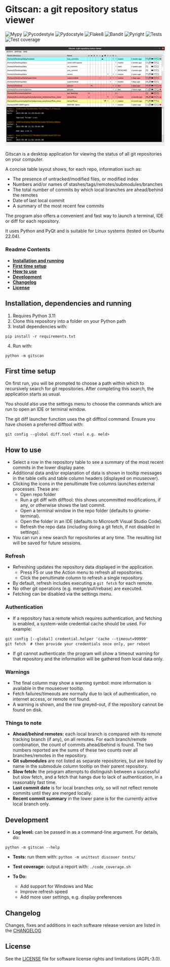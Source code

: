 # Gitscan: a git repository status viewer

![Mypy](https://github.com/e-mit/gitscan/actions/workflows/mypy.yml/badge.svg) 
![Pycodestyle](https://github.com/e-mit/gitscan/actions/workflows/pycodestyle.yml/badge.svg) 
![Pydocstyle](https://github.com/e-mit/gitscan/actions/workflows/pydocstyle.yml/badge.svg) 
![Flake8](https://github.com/e-mit/gitscan/actions/workflows/flake8.yml/badge.svg) 
![Bandit](https://github.com/e-mit/gitscan/actions/workflows/bandit.yml/badge.svg) 
![Pyright](https://github.com/e-mit/gitscan/actions/workflows/pyright.yml/badge.svg) 
![Tests](https://github.com/e-mit/gitscan/actions/workflows/tests.yml/badge.svg) 
![Test coverage](https://github.com/e-mit/gitscan/actions/workflows/coverage.yml/badge.svg) 

<p align="center"><img src="screenshot.png?raw=true"/></p>

Gitscan is a desktop application for viewing the status of all git repositories on your computer.

A concise table layout shows, for each repo, information such as:
- The presence of untracked/modified files, or modified index
- Numbers and/or names of stashes/tags/remotes/submodules/branches
- The total number of commits by which local branches are ahead/behind the remotes
- Date of last local commit
- A summary of the most recent few commits

The program also offers a convenient and fast way to launch a terminal, IDE or diff for each repository. 

It uses Python and PyQt and is suitable for Linux systems (tested on Ubuntu 22.04).


### Readme Contents

- **[Installation and running](#installation-dependencies-and-running)**<br>
- **[First time setup](#first-time-setup)**<br>
- **[How to use](#how-to-use)**<br>
- **[Development](#development)**<br>
- **[Changelog](#changelog)**<br>
- **[License](#license)**<br>


## Installation, dependencies and running

1. Requires Python 3.11
2. Clone this repository into a folder on your Python path
3. Install dependencies with:
```
pip install -r requirements.txt
```
4. Run with:
```
python -m gitscan
```


## First time setup

On first run, you will be prompted to choose a path within which to recursively search for git repositories. After completing this search, the application starts as usual.

You should also use the settings menu to choose the commands which are run to open an IDE or terminal window.

The git diff launcher function uses the git difftool command. Ensure you have chosen a preferred difftool with:
```
git config --global diff.tool <tool e.g. meld>
```


## How to use

- Select a row in the repository table to see a summary of the most recent commits in the lower display pane.
- Additional data and/or explanation of data is shown in tooltip messages in the table cells and table column headers (displayed on mouseover).
- Clicking the icons in the penultimate five columns launches external processes. These are:
    - Open repo folder
    - Run a git diff with difftool: this shows uncommitted modifications, if any, or otherwise shows the last commit.
    - Open a terminal window in the repo folder (defaults to gnome-terminal).
    - Open the folder in an IDE (defaults to Microsoft Visual Studio Code).
    - Refresh the repo data (including doing a git fetch, if not disabled in settings).
- You can run a new search for repositories at any time. The resulting list will be saved for future sessions.

### Refresh

- Refreshing updates the repository data displayed in the application.
    - Press F5 or use the Action menu to refresh all repositories.
    - Click the penultimate column to refresh a single repository.
- By default, refresh includes executing a ```git fetch``` for each remote.
- No other git operations (e.g. merge/pull/rebase) are executed.
- Fetching can be disabled via the settings menu.

### Authentication

- If a repository has a remote which requires authentication, and fetching is enabled, a system-wide credential cache should be used. For example:
```
git config [--global] credential.helper 'cache --timeout=99999'
git fetch  # then provide your credentials once only, per reboot
```
- If git cannot authenticate: the program will show a timeout warning for that repository and the information will be gathered from local data only.

### Warnings

- The final column may show a warning symbol: more information is available in the mouseover tooltip.
- Fetch failures/timeouts are normally due to lack of authentication, no internet access, or remote not found.
- A warning is shown, and the row greyed-out, if the repository cannot be found on disk.

### Things to note

- **Ahead/behind remotes:** each local branch is compared with its remote tracking branch (if any), on all remotes. For each branch/remote combination, the count of commits ahead/behind is found. The two numbers reported are the sums of these two counts over all branches/remotes in the repository.
- **Git submodules** are not listed as separate repositories, but are listed by name in the submodule column tooltip on their parent repository.
- **Slow fetch:** the program attempts to distinguish between a successful but slow fetch, and a fetch that hangs due to lack of authentication, in a reasonably fast time.
- **Last commit date** is for local branches only, so will not reflect remote commits until they are merged locally.
- **Recent commit summary** in the lower pane is for the currently active local branch only. 


## Development

- **Log level:** can be passed in as a command-line argument. For details, do:
```
python -m gitscan --help
```
- **Tests:** run them with: ```python -m unittest discover tests/```
- **Test coverage:** output a report with: ```./code_coverage.sh``` 

- **To Do:**
    - Add support for Windows and Mac
    - Improve refresh speed
    - Add more user settings, e.g. display preferences


## Changelog

Changes, fixes and additions in each software release version are listed in the [CHANGELOG](CHANGELOG.md)


## License

See the [LICENSE](LICENSE) file for software license rights and limitations (AGPL-3.0).
